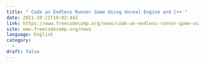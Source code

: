 ```yaml
---
title: " Code an Endless Runner Game Using Unreal Engine and C++ "
date: 2021-10-21T19:02:44Z
link: https://www.freecodecamp.org/news/code-an-endless-runner-game-using-unreal-engine-and-c/?utm_medium=RSS&utm_source=news.12bit.vn
site: www.freecodecamp.org/news
language: English
category:
  -   
draft: false
---
```

